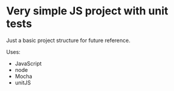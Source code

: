 # Very simple JS project with unit tests
Just a basic project structure for future reference. 

Uses:
* JavaScript
* node
* Mocha
* unitJS


